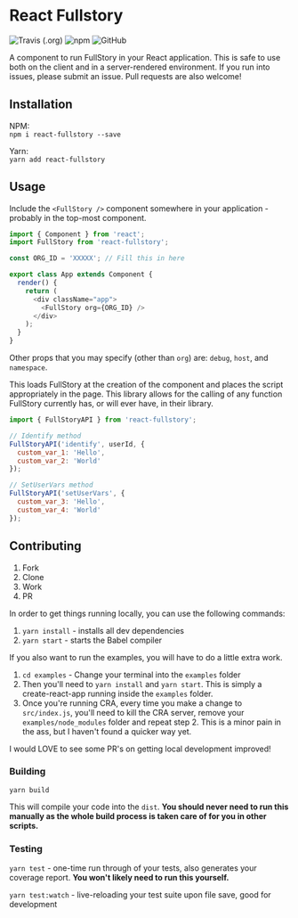 # React Fullstory

![Travis (.org)](https://img.shields.io/travis/mnsht/react-fullstory.svg?color=green)
![npm](https://img.shields.io/npm/v/react-fullstory.svg?color=green)
![GitHub](https://img.shields.io/github/license/mnsht/react-fullstory.svg?color=green)

A component to run FullStory in your React application. This is safe to use both on the client and in a server-rendered environment. If you run into issues, please submit an issue. Pull requests are also welcome!

## Installation

NPM:<br />`npm i react-fullstory --save`

Yarn:<br />`yarn add react-fullstory`

## Usage

Include the `<FullStory />` component somewhere in your application - probably in the top-most component.

```js
import { Component } from 'react';
import FullStory from 'react-fullstory';

const ORG_ID = 'XXXXX'; // Fill this in here

export class App extends Component {
  render() {
    return (
      <div className="app">
        <FullStory org={ORG_ID} />
      </div>
    );
  }
}
```

Other props that you may specify (other than `org`) are: `debug`, `host`, and `namespace`.

This loads FullStory at the creation of the component and places the script appropriately in the page. This library allows for the calling of any function FullStory currently has, or will ever have, in their library.

```js
import { FullStoryAPI } from 'react-fullstory';

// Identify method
FullStoryAPI('identify', userId, {
  custom_var_1: 'Hello',
  custom_var_2: 'World'
});

// SetUserVars method
FullStoryAPI('setUserVars', {
  custom_var_3: 'Hello',
  custom_var_4: 'World'
});
```

## Contributing

1. Fork
2. Clone
3. Work
4. PR

In order to get things running locally, you can use the following commands:

1. `yarn install` - installs all dev dependencies
2. `yarn start` - starts the Babel compiler

If you also want to run the examples, you will have to do a little extra work.

1. `cd examples` - Change your terminal into the `examples` folder
2. Then you'll need to `yarn install` and `yarn start`. This is simply a create-react-app running inside the `examples` folder.
3. Once you're running CRA, every time you make a change to `src/index.js`, you'll need to kill the CRA server, remove your `examples/node_modules` folder and repeat step 2. This is a minor pain in the ass, but I haven't found a quicker way yet.

I would LOVE to see some PR's on getting local development improved!

### Building

`yarn build`

This will compile your code into the `dist`. **You should never need to run this manually as the whole build process is taken care of for you in other scripts.**

### Testing

`yarn test` - one-time run through of your tests, also generates your coverage report. **You won't likely need to run this yourself.**

`yarn test:watch` - live-reloading your test suite upon file save, good for development
